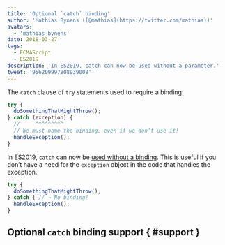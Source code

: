 ```yaml
---
title: 'Optional `catch` binding'
author: 'Mathias Bynens ([@mathias](https://twitter.com/mathias))'
avatars:
  - 'mathias-bynens'
date: 2018-03-27
tags:
  - ECMAScript
  - ES2019
description: 'In ES2019, catch can now be used without a parameter.'
tweet: '956209997808939008'
---
```

The `catch` clause of `try` statements used to require a binding:

```js
try {
  doSomethingThatMightThrow();
} catch (exception) {
  //     ^^^^^^^^^
  // We must name the binding, even if we don’t use it!
  handleException();
}
```

In ES2019, `catch` can now be [used without a binding](https://tc39.es/proposal-optional-catch-binding/). This is useful if you don’t have a need for the `exception` object in the code that handles the exception.

```js
try {
  doSomethingThatMightThrow();
} catch { // → No binding!
  handleException();
}
```

## Optional `catch` binding support { #support }

<feature-support chrome="66 /blog/v8-release-66#optional-catch-binding"
                 firefox="58 https://bugzilla.mozilla.org/show_bug.cgi?id=1380881"
                 safari="yes https://trac.webkit.org/changeset/220068/webkit"
                 nodejs="8"
                 babel="yes"></feature-support>
